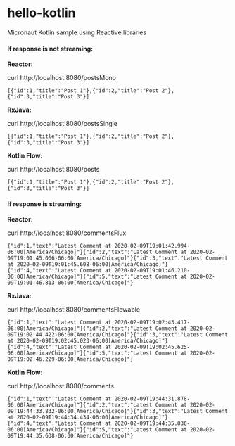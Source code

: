 # hello-kotlin
Micronaut Kotlin sample using Reactive libraries

#### If response is not streaming:

**Reactor:**

curl http://localhost:8080/postsMono
```
[{"id":1,"title":"Post 1"},{"id":2,"title":"Post 2"},{"id":3,"title":"Post 3"}]
```

**RxJava:**

curl http://localhost:8080/postsSingle
```
[{"id":1,"title":"Post 1"},{"id":2,"title":"Post 2"},{"id":3,"title":"Post 3"}]
```

**Kotlin Flow:**

curl http://localhost:8080/posts
```
[{"id":1,"title":"Post 1"},{"id":2,"title":"Post 2"},{"id":3,"title":"Post 3"}]
```

#### If response is streaming:

**Reactor:**

curl http://localhost:8080/commentsFlux
```
{"id":1,"text":"Latest Comment at 2020-02-09T19:01:42.994-06:00[America/Chicago]"}{"id":2,"text":"Latest Comment at 2020-02-09T19:01:45.006-06:00[America/Chicago]"}{"id":3,"text":"Latest Comment at 2020-02-09T19:01:45.608-06:00[America/Chicago]"}{"id":4,"text":"Latest Comment at 2020-02-09T19:01:46.210-06:00[America/Chicago]"}{"id":5,"text":"Latest Comment at 2020-02-09T19:01:46.813-06:00[America/Chicago]"}
```

**RxJava:**

curl http://localhost:8080/commentsFlowable
```
{"id":1,"text":"Latest Comment at 2020-02-09T19:02:43.417-06:00[America/Chicago]"}{"id":2,"text":"Latest Comment at 2020-02-09T19:02:44.422-06:00[America/Chicago]"}{"id":3,"text":"Latest Comment at 2020-02-09T19:02:45.023-06:00[America/Chicago]"}{"id":4,"text":"Latest Comment at 2020-02-09T19:02:45.625-06:00[America/Chicago]"}{"id":5,"text":"Latest Comment at 2020-02-09T19:02:46.229-06:00[America/Chicago]"}
```

**Kotlin Flow:**

curl http://localhost:8080/comments
```
{"id":1,"text":"Latest Comment at 2020-02-09T19:44:31.878-06:00[America/Chicago]"}{"id":2,"text":"Latest Comment at 2020-02-09T19:44:33.832-06:00[America/Chicago]"}{"id":3,"text":"Latest Comment at 2020-02-09T19:44:34.434-06:00[America/Chicago]"}{"id":4,"text":"Latest Comment at 2020-02-09T19:44:35.036-06:00[America/Chicago]"}{"id":5,"text":"Latest Comment at 2020-02-09T19:44:35.638-06:00[America/Chicago]"}
```